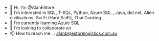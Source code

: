 - 👋 Hi, I’m @AlanEStore
- 👀 I’m interested in SQL, T-SQL, Python, Azure SQL , Java, dot net, Alien civilisations, Sci Fi (Hard SciFi), Thai Cooking
- 🌱 I’m currently learning Azure SQL
- 💞️ I’m looking to collaborate on 
- 📫 How to reach me ... alanb@estorelogistics.com.au

<!---
AlanEStore/AlanEStore is a ✨ special ✨ repository because its `README.md` (this file) appears on your GitHub profile.
You can click the Preview link to take a look at your changes.
--->
